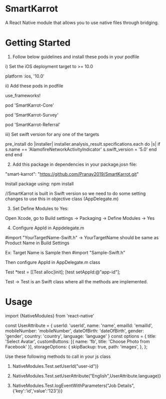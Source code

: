 # SmartKarrot

A React Native module that allows you to use native files through bridging.

# Getting Started

1) Follow below guidelines and install these pods in your podfile 

i) Set the iOS deployment target to >= 10.0

platform :ios, '10.0'

ii) Add these pods in podfile

use_frameworks!

pod 'SmartKarrot-Core'

pod 'SmartKarrot-Survey'

pod 'SmartKarrot-Referral'


iii) Set swift version for any one of the targets

pre_install do |installer|
	installer.analysis_result.specifications.each do |s|
        if s.name == 'AlamofireNetworkActivityIndicator'
            s.swift_version = '5.0'
        end
    end
end


2) Add this package in dependencies in your package.josn file:

"smart-karrot": "https://github.com/Pranay2019/SmartKarrot.git"

Install package using: npm install

//SmartKarrot is built in Swift version so we need to do some setting changes to use this in objective class (AppDelegate.m)

3) Set Define Modules to Yes:

Open Xcode, go to Build settings -> Packaging -> Define Modules -> Yes

4) Configure AppId in Appdelegate.m

#import "YourTargetName-Swift.h" -> YourTargetName should be same as Product Name in Build Settings

Ex: Target Name is Sample then #import "Sample-Swift.h"

Then configure AppId in AppDelegate.m class

Test *test = [[Test alloc]init];
  [test setAppId:@"app-id"];
  
  Test -> Test is an Swift class where all the methods are implemented.

# Usage

import {NativeModules} from 'react-native'

const UserAttribute  = {
  userId: 'userId',
  name: 'name',
  emailId: 'emailId',
  mobileNumber: 'mobileNumber',
  dateOfBirth: 'dateOfBirth',
  gender: 'gender',
  country: 'country',
  language: 'language'
}
const options = {
  title: 'Select Avatar',
  customButtons: [{ name: 'fb', title: 'Choose Photo from Facebook' }],
  storageOptions: {
    skipBackup: true,
    path: 'images',
  },
};

Use these following methods to call in your js class

1) NativeModules.Test.setUserId("user-id")}

2) NativeModules.Test.setUserAttribute("English",UserAttribute.language)}

3) NativeModules.Test.logEventWithParameters("Job Details",{'key':'id','value':'123'})}
